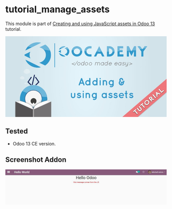 # tutorial_manage_assets

This module is part of [Creating and using JavaScript assets in Odoo 13](https://www.oocademy.com/v13.0/tutorial/creating-and-using-javascript-assets-in-odoo-54) tutorial.

![Creating and using JavaScript assets in Odoo 13](./static/description/banner.jpg)

## Tested

- Odoo 13 CE version.

## Screenshot Addon
![Screenshot Addon](./static/description/screenshot.jpg "Screenshot Addon")

